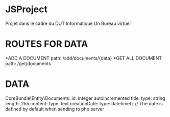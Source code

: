 # JSProject
Projet dans le cadre du DUT Informatique
Un Bureau virtuel

ROUTES FOR DATA
===============
*ADD A DOCUMENT
path:     /add/documents/{data}
*GET ALL DOCUMENT
path:     /get/documents

DATA
==========
CoreBundle\Entity\Documents:
    id: integer autoincremented
    title:
        type: string
        length: 255
    content:
        type: text
    creationDate:
        type: datetimetz
        // The date is defined by default when sending to php server
    
